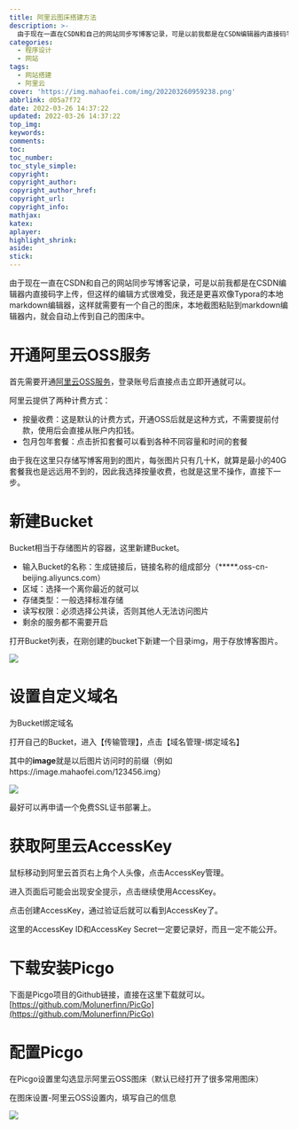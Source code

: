 ```yaml
---
title: 阿里云图床搭建方法
description: >-
  由于现在一直在CSDN和自己的网站同步写博客记录，可是以前我都是在CSDN编辑器内直接码字上传，但这样的编辑方式很难受，我还是更喜欢像Typora的本地markdown编辑器，这样就需要有一个自己的图床，本地截图粘贴到markdown编辑器内，就会自动上传到自己的图床中。
categories:
  - 程序设计
  - 网站
tags:
  - 网站搭建
  - 阿里云
cover: 'https://img.mahaofei.com/img/202203260959238.png'
abbrlink: d05a7f72
date: 2022-03-26 14:37:22
updated: 2022-03-26 14:37:22
top_img:
keywords:
comments:
toc:
toc_number:
toc_style_simple:
copyright:
copyright_author:
copyright_author_href:
copyright_url:
copyright_info:
mathjax:
katex:
aplayer:
highlight_shrink:
aside:
stick:
---
```


由于现在一直在CSDN和自己的网站同步写博客记录，可是以前我都是在CSDN编辑器内直接码字上传，但这样的编辑方式很难受，我还是更喜欢像Typora的本地markdown编辑器，这样就需要有一个自己的图床，本地截图粘贴到markdown编辑器内，就会自动上传到自己的图床中。

# 开通阿里云OSS服务

首先需要开通[阿里云OSS服务](https://www.aliyun.com/product/oss)，登录账号后直接点击立即开通就可以。

阿里云提供了两种计费方式：

- 按量收费：这是默认的计费方式，开通OSS后就是这种方式，不需要提前付款，使用后会直接从账户内扣钱。
- 包月包年套餐：点击折扣套餐可以看到各种不同容量和时间的套餐

由于我在这里只存储写博客用到的图片，每张图片只有几十K，就算是最小的40G套餐我也是远远用不到的，因此我选择按量收费，也就是这里不操作，直接下一步。

# 新建Bucket

Bucket相当于存储图片的容器，这里新建Bucket。

- 输入Bucket的名称：生成链接后，链接名称的组成部分（\*\*\*\*\*\.oss-cn-beijing.aliyuncs.com）
- 区域：选择一个离你最近的就可以
- 存储类型：一般选择标准存储
- 读写权限：必须选择公共读，否则其他人无法访问图片
- 剩余的服务都不需要开启

打开Bucket列表，在刚创建的bucket下新建一个目录img，用于存放博客图片。

![](https://img.mahaofei.com/img/202203260958360.png)

# 设置自定义域名


为Bucket绑定域名

打开自己的Bucket，进入【传输管理】，点击【域名管理-绑定域名】

其中的**image**就是以后图片访问时的前缀（例如https://image.mahaofei.com/123456.img）

![](https://img.mahaofei.com/img/20220511105137.png)

最好可以再申请一个免费SSL证书部署上。

# 获取阿里云AccessKey

鼠标移动到阿里云首页右上角个人头像，点击AccessKey管理。

进入页面后可能会出现安全提示，点击继续使用AccessKey。

点击创建AccessKey，通过验证后就可以看到AccessKey了。

这里的AccessKey ID和AccessKey Secret一定要记录好，而且一定不能公开。



# 下载安装Picgo

下面是Picgo项目的Github链接，直接在这里下载就可以。
[https://github.com/Molunerfinn/PicGo](https://github.com/Molunerfinn/PicGo)

# 配置Picgo

在Picgo设置里勾选显示阿里云OSS图床（默认已经打开了很多常用图床）

在图床设置-阿里云OSS设置内，填写自己的信息

![](https://img.mahaofei.com/img/202203260959238.png)


